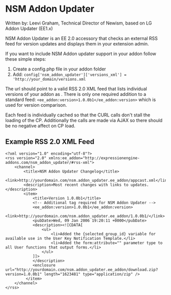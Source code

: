 NSM Addon Updater
=================

Written by: Leevi Graham, Technical Director of Newism, based on LG Addon Updater (EE1.x)

NSM Addon Updater is an EE 2.0 accessory that checks an external RSS feed for version updates and displays them in your extension admin.

If you want to include NSM Addon updater support in your addon follow these simple steps:

1. Create a config.php file in your addon folder
2. Add: `config['nsm_addon_updater']['versions_xml'] = 'http://your_domain/versions.xml`

The url should point to a valid RSS 2.0 XML feed that lists individual versions of your addon as <items>. There is only one required addition to a standard feed: `<ee_addon:version>1.0.0b1</ee_addon:version>` which is used for version comparison.

Each feed is individually cached so that the CURL calls don't stall the loading of the CP. Additionally the calls are made via AJAX so there should be no negative affect on CP load.

Example RSS 2.0 XML Feed
------------------------

	<?xml version="1.0" encoding="utf-8"?>
	<rss version="2.0" xmlns:ee_addon="http://expressionengine-addons.com/nsm_addon_updater/#rss-xml">
		<channel>
			<title>NSM Addon Updater Changelog</title>
			<link>http://yourdomain.com/nsm.addon_updater.ee_addon/appcast.xml</link>
			<description>Most recent changes with links to updates.</description>
			<item>
				<title>Version 1.0.0b1</title>
				<!-- Additional tag required for NSM Addon Updater -->
				<ee_addon:version>1.0.0b1</ee_addon:version>
				<link>http://yourdomain.com/nsm.addon_updater.ee_addon/1.0.0b1/</link>
				<pubDate>Wed, 09 Jan 2006 19:20:11 +0000</pubDate>
				<description><![CDATA[
					<ul>
						<li>Added the {selected_group_id} variable for available use in the User Key Notification Template.</li>
						<li>Added the form:attribute="" parameter type to all User functions that output forms.</li>
					</ul>
				]]>
				</description>
				<enclosure url="http://yourdomain.com/nsm.addon_updater.ee_addon/download.zip?version=1.0.0b1" length="1623481" type="application/zip" />
			 </item>
		</channel>
	</rss>
